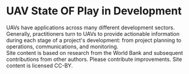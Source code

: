 # UAV State OF Play in Development
UAVs have applications across many different development sectors. Generally, practitioners turn to UAVs to provide actionable information during each stage of a project's development: from project planning to operations, communications, and monitoring. <br/>
Site content is based on research from the World Bank and subsequent contributions from other authors. Please contribute improvements.
Site content is licensed CC-BY.

